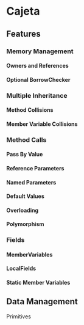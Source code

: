 # Cajeta

## Features

### Memory Management
#### Owners and References
#### Optional BorrowChecker
### Multiple Inheritance
#### Method Collisions
#### Member Variable Collisions
### Method Calls
#### Pass By Value
#### Reference Parameters
#### Named Parameters
#### Default Values
#### Overloading
#### Polymorphism
### Fields
#### MemberVariables
#### LocalFields
#### Static Member Variables


## Data Management
Primitives
